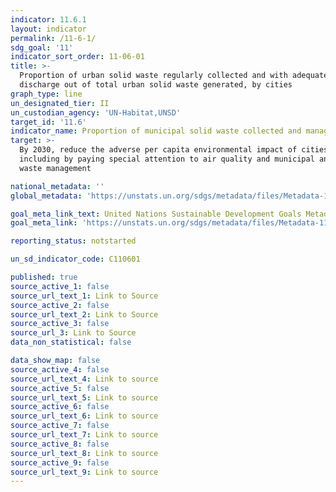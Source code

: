 ```yaml
---
indicator: 11.6.1
layout: indicator
permalink: /11-6-1/
sdg_goal: '11'
indicator_sort_order: 11-06-01
title: >-
  Proportion of urban solid waste regularly collected and with adequate final
  discharge out of total urban solid waste generated, by cities
graph_type: line
un_designated_tier: II
un_custodian_agency: 'UN-Habitat,UNSD'
target_id: '11.6'
indicator_name: Proportion of municipal solid waste collected and managed in controlled facilities out of total municipal waste generated, by cities
target: >-
  By 2030, reduce the adverse per capita environmental impact of cities,
  including by paying special attention to air quality and municipal and other
  waste management

national_metadata: ''
global_metadata: 'https://unstats.un.org/sdgs/metadata/files/Metadata-11-06-01.pdf'

goal_meta_link_text: United Nations Sustainable Development Goals Metadata (pdf 2066kB)
goal_meta_link: 'https://unstats.un.org/sdgs/metadata/files/Metadata-11-06-01.pdf'

reporting_status: notstarted

un_sd_indicator_code: C110601

published: true
source_active_1: false
source_url_text_1: Link to Source
source_active_2: false
source_url_text_2: Link to Source
source_active_3: false
source_url_3: Link to Source
data_non_statistical: false

data_show_map: false
source_active_4: false
source_url_text_4: Link to source
source_active_5: false
source_url_text_5: Link to source
source_active_6: false
source_url_text_6: Link to source
source_active_7: false
source_url_text_7: Link to source
source_active_8: false
source_url_text_8: Link to source
source_active_9: false
source_url_text_9: Link to source
---
```

